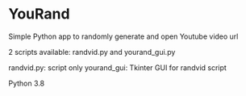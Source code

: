 # YouRand
Simple Python app to randomly generate and open Youtube video url

2 scripts available: randvid.py and yourand_gui.py

randvid.py: script only
yourand_gui: Tkinter GUI for randvid script

Python 3.8
